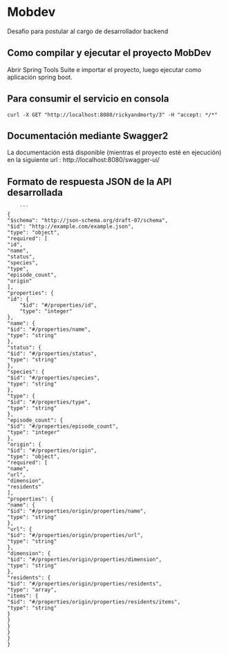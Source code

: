 # Mobdev
Desafio para postular al cargo de desarrollador backend

## Como compilar y ejecutar el proyecto MobDev

Abrir Spring Tools Suite e importar el proyecto, luego ejecutar como aplicación spring boot.

## Para consumir el servicio en consola
	
	curl -X GET "http://localhost:8080/rickyandmorty/3" -H "accept: */*"


## Documentación mediante Swagger2

La documentación está disponible (mientras el proyecto esté en ejecución) en la siguiente url : http://localhost:8080/swagger-ui/

## Formato de respuesta JSON de la API desarrollada
		```
	{
	"$schema": "http://json-schema.org/draft-07/schema",
	"$id": "http://example.com/example.json",
	"type": "object",
	"required": [
	"id",
	"name",
	"status",
	"species",
	"type",
	"episode_count",
	"origin"
	],
	"properties": {
	"id": {
		"$id": "#/properties/id",
		"type": "integer"
	},
	"name": {
	"$id": "#/properties/name",
	"type": "string"
	},
	"status": {
	"$id": "#/properties/status",
	"type": "string"
	},
	"species": {
	"$id": "#/properties/species",
	"type": "string"
	},
	"type": {
	"$id": "#/properties/type",
	"type": "string"
	},
	"episode_count": {
	"$id": "#/properties/episode_count",
	"type": "integer"
	},
	"origin": {
	"$id": "#/properties/origin",
	"type": "object",
	"required": [
	"name",
	"url",
	"dimension",
	"residents"
	],
	"properties": {
	"name": {
	"$id": "#/properties/origin/properties/name",
	"type": "string"
	},
	"url": {
	"$id": "#/properties/origin/properties/url",
	"type": "string"
	},
	"dimension": {
	"$id": "#/properties/origin/properties/dimension",
	"type": "string"
	},
	"residents": {
	"$id": "#/properties/origin/properties/residents",
	"type": "array",
	"items": {
	"$id": "#/properties/origin/properties/residents/items",
	"type": "string"
	}
	}
	}
	}
	}
	}

```
